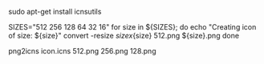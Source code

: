 sudo apt-get install icnsutils


SIZES="512 256 128 64 32 16"
for size in ${SIZES}; do
    echo "Creating icon of size: ${size}"
    convert -resize ${size}x${size} 512.png ${size}.png
done

png2icns icon.icns 512.png 256.png 128.png

